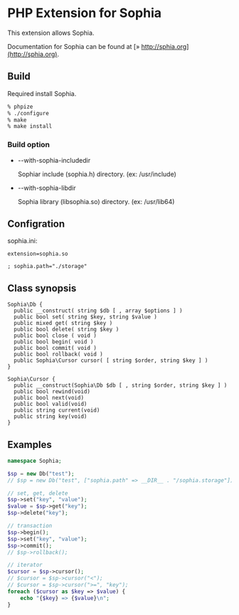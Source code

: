 # PHP Extension for Sophia

This extension allows Sophia.

Documentation for Sophia can be found at [» http://sphia.org](http://sphia.org).

## Build

Required install Sophia.

``` bash
% phpize
% ./configure
% make
% make install
```

### Build option

* --with-sophia-includedir

  Sophiar include (sophia.h) directory. (ex: /usr/include)

* --with-sophia-libdir

  Sophia library (libsophia.so) directory. (ex: /usr/lib64)

## Configration

sophia.ini:

```
extension=sophia.so

; sophia.path="./storage"
```

## Class synopsis

```
Sophia\Db {
  public __construct( string $db [ , array $options ] )
  public bool set( string $key, string $value )
  public mixed get( string $key )
  public bool delete( string $key )
  public bool close ( void )
  public bool begin( void )
  public bool commit( void )
  public bool rollback( void )
  public Sophia\Cursor cursor( [ string $order, string $key ] )
}
```

```
Sophia\Cursor {
  public __construct(Sophia\Db $db [ , string $order, string $key ] )
  public bool rewind(void)
  public bool next(void)
  public bool valid(void)
  public string current(void)
  public string key(void)
}
```

## Examples

```php
namespace Sophia;

$sp = new Db("test");
// $sp = new Db("test", ["sophia.path" => __DIR__ . "/sophia.storage"]);

// set, get, delete
$sp->set("key", "value");
$value = $sp->get("key");
$sp->delete("key");

// transaction
$sp->begin();
$sp->set("key", "value");
$sp->commit();
// $sp->rollback();

// iterator
$cursor = $sp->cursor();
// $cursor = $sp->cursor("<");
// $cursor = $sp->cursor(">=", "key");
foreach ($cursor as $key => $value) {
    echo "{$key} => {$value}\n";
}
```
